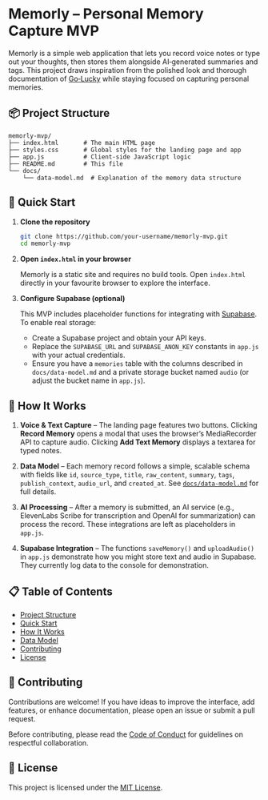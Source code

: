 # Memorly – Personal Memory Capture MVP

Memorly is a simple web application that lets you record voice notes or type out your thoughts, then stores them alongside AI‑generated summaries and tags.  This project draws inspiration from the polished look and thorough documentation of [Go‑Lucky](https://goluckycode.org/) while staying focused on capturing personal memories.

## 📦 Project Structure

```
memorly-mvp/
├── index.html       # The main HTML page
├── styles.css       # Global styles for the landing page and app
├── app.js           # Client‑side JavaScript logic
├── README.md        # This file
└── docs/
    └── data-model.md  # Explanation of the memory data structure
```

## 🚀 Quick Start

1. **Clone the repository**

   ```bash
   git clone https://github.com/your-username/memorly-mvp.git
   cd memorly-mvp
   ```

2. **Open `index.html` in your browser**

   Memorly is a static site and requires no build tools.  Open `index.html` directly in your favourite browser to explore the interface.

3. **Configure Supabase (optional)**

   This MVP includes placeholder functions for integrating with [Supabase](https://supabase.com/docs/guides).  To enable real storage:

   - Create a Supabase project and obtain your API keys.
   - Replace the `SUPABASE_URL` and `SUPABASE_ANON_KEY` constants in `app.js` with your actual credentials.
   - Ensure you have a `memories` table with the columns described in `docs/data-model.md` and a private storage bucket named `audio` (or adjust the bucket name in `app.js`).

## 🧠 How It Works

1. **Voice & Text Capture** – The landing page features two buttons.  Clicking **Record Memory** opens a modal that uses the browser’s MediaRecorder API to capture audio.  Clicking **Add Text Memory** displays a textarea for typed notes.

2. **Data Model** – Each memory record follows a simple, scalable schema with fields like `id`, `source_type`, `title`, `raw_content`, `summary`, `tags`, `publish_context`, `audio_url`, and `created_at`.  See [`docs/data-model.md`](docs/data-model.md) for full details.

3. **AI Processing** – After a memory is submitted, an AI service (e.g., ElevenLabs Scribe for transcription and OpenAI for summarization) can process the record.  These integrations are left as placeholders in `app.js`.

4. **Supabase Integration** – The functions `saveMemory()` and `uploadAudio()` in `app.js` demonstrate how you might store text and audio in Supabase.  They currently log data to the console for demonstration.

## 📋 Table of Contents

- [Project Structure](#-project-structure)
- [Quick Start](#-quick-start)
- [How It Works](#-how-it-works)
- [Data Model](docs/data-model.md)
- [Contributing](#-contributing)
- [License](#-license)

## 🤝 Contributing

Contributions are welcome!  If you have ideas to improve the interface, add features, or enhance documentation, please open an issue or submit a pull request.

Before contributing, please read the [Code of Conduct](https://github.com/dylanjlennon/gayavl/blob/main/CODE_OF_CONDUCT.md) for guidelines on respectful collaboration.

## 🪪 License

This project is licensed under the [MIT License](LICENSE).
